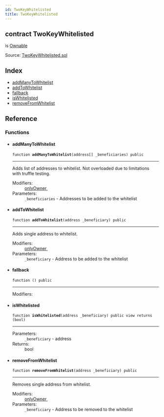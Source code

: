 ```yaml
---
id: TwoKeyWhitelisted
title: TwoKeyWhitelisted
---
```


<div class="contract-doc"><div class="contract"><h2 class="contract-header"><span class="contract-kind">contract</span> TwoKeyWhitelisted</h2><p class="base-contracts"><span>is</span> <a href="openzeppelin-solidity_contracts_ownership_Ownable.html">Ownable</a></p><div class="source">Source: <a href="git+https://github.com/2keynet/web3-alpha/blob/v0.0.1/contracts/TwoKeyWhitelisted.sol" target="_blank">TwoKeyWhitelisted.sol</a></div></div><div class="index"><h2>Index</h2><ul><li><a href="TwoKeyWhitelisted.html#addManyToWhitelist">addManyToWhitelist</a></li><li><a href="TwoKeyWhitelisted.html#addToWhitelist">addToWhitelist</a></li><li><a href="TwoKeyWhitelisted.html#">fallback</a></li><li><a href="TwoKeyWhitelisted.html#isWhitelisted">isWhitelisted</a></li><li><a href="TwoKeyWhitelisted.html#removeFromWhitelist">removeFromWhitelist</a></li></ul></div><div class="reference"><h2>Reference</h2><div class="functions"><h3>Functions</h3><ul><li><div class="item function"><span id="addManyToWhitelist" class="anchor-marker"></span><h4 class="name">addManyToWhitelist</h4><div class="body"><code class="signature">function <strong>addManyToWhitelist</strong><span>(address[] _beneficiaries) </span><span>public </span></code><hr/><div class="description"><p>Adds list of addresses to whitelist. Not overloaded due to limitations with truffle testing.</p></div><dl><dt><span class="label-modifiers">Modifiers:</span></dt><dd><a href="openzeppelin-solidity_contracts_ownership_Ownable.html#onlyOwner">onlyOwner </a></dd><dt><span class="label-parameters">Parameters:</span></dt><dd><div><code>_beneficiaries</code> - Addresses to be added to the whitelist</div></dd></dl></div></div></li><li><div class="item function"><span id="addToWhitelist" class="anchor-marker"></span><h4 class="name">addToWhitelist</h4><div class="body"><code class="signature">function <strong>addToWhitelist</strong><span>(address _beneficiary) </span><span>public </span></code><hr/><div class="description"><p>Adds single address to whitelist.</p></div><dl><dt><span class="label-modifiers">Modifiers:</span></dt><dd><a href="openzeppelin-solidity_contracts_ownership_Ownable.html#onlyOwner">onlyOwner </a></dd><dt><span class="label-parameters">Parameters:</span></dt><dd><div><code>_beneficiary</code> - Address to be added to the whitelist</div></dd></dl></div></div></li><li><div class="item function"><span id="fallback" class="anchor-marker"></span><h4 class="name">fallback</h4><div class="body"><code class="signature">function <strong></strong><span>() </span><span>public </span></code><hr/><dl><dt><span class="label-modifiers">Modifiers:</span></dt><dd></dd></dl></div></div></li><li><div class="item function"><span id="isWhitelisted" class="anchor-marker"></span><h4 class="name">isWhitelisted</h4><div class="body"><code class="signature">function <strong>isWhitelisted</strong><span>(address _beneficiary) </span><span>public </span><span>view </span><span>returns  (bool) </span></code><hr/><dl><dt><span class="label-parameters">Parameters:</span></dt><dd><div><code>_beneficiary</code> - address</div></dd><dt><span class="label-return">Returns:</span></dt><dd>bool</dd></dl></div></div></li><li><div class="item function"><span id="removeFromWhitelist" class="anchor-marker"></span><h4 class="name">removeFromWhitelist</h4><div class="body"><code class="signature">function <strong>removeFromWhitelist</strong><span>(address _beneficiary) </span><span>public </span></code><hr/><div class="description"><p>Removes single address from whitelist.</p></div><dl><dt><span class="label-modifiers">Modifiers:</span></dt><dd><a href="openzeppelin-solidity_contracts_ownership_Ownable.html#onlyOwner">onlyOwner </a></dd><dt><span class="label-parameters">Parameters:</span></dt><dd><div><code>_beneficiary</code> - Address to be removed to the whitelist</div></dd></dl></div></div></li></ul></div></div></div>
